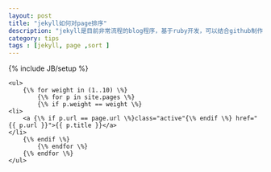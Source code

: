 ```yaml
---
layout: post
title: "jekyll如何对page排序"
description: "jekyll是目前非常流程的blog程序，基于ruby开发，可以结合github制作自己的免费博客。在使用jekyll时，要对页面的显示顺序进行排序，本文记录了实现方法。"
category: tips 
tags : [jekyll, page ,sort ]
---
```

{% include JB/setup %}

    <ul>
        {\% for weight in (1..10) \%}
            {\% for p in site.pages \%}
            {\% if p.weight == weight \%}
    <li>
        <a {\% if p.url == page.url \%}class="active"{\% endif \%} href="{{ p.url }}">{{ p.title }}</a>
    </li>
        {\% endif \%}
            {\% endfor \%}
        {\% endfor \%}
    </ul>
